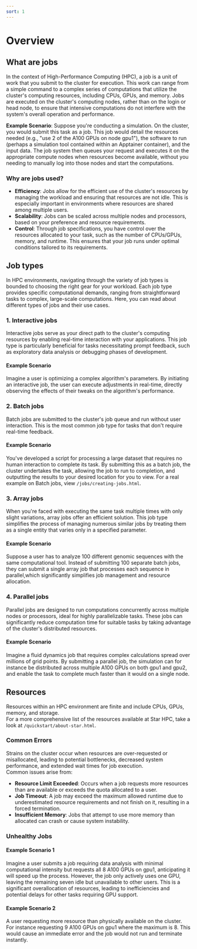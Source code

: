 ```yaml
---
sort: 1
---
```


# Overview

## What are jobs

In the context of High-Performance Computing (HPC), a job is a unit of work that you submit to the cluster for execution. This work can range from a simple command to a complex series of computations that utilize the cluster's computing resources, including CPUs, GPUs, and memory. Jobs are executed on the cluster's computing nodes, rather than on the login or head node, to ensure that intensive computations do not interfere with the system's overall operation and performance.

**Example Scenario**: Suppose you're conducting a simulation. On the cluster, you would submit this task as a job. This job would detail the resources needed (e.g., "use 2 of the A100 GPUs on node gpu1"), the software to run (perhaps a simulation tool contained within an Apptainer container), and the input data. The job system then queues your request and executes it on the appropriate compute nodes when resources become available, without you needing to manually log into those nodes and start the computations.

### Why are jobs used?

* **Efficiency**: Jobs allow for the efficient use of the cluster's resources by managing the workload and ensuring that resources are not idle. This is especially important in environments where resources are shared among multiple users. 
* **Scalability**: Jobs can be scaled across multiple nodes and processors, based on your preference and resource requirements.
* **Control**: Through job specifications, you have control over the resources allocated to your task, such as the number of CPUs/GPUs, memory, and runtime. This ensures that your job runs under optimal conditions tailored to its requirements.

## Job types
In HPC environments, navigating through the variety of job types is bounded to choosing the right gear for your workload. Each job type provides specific computational demands, ranging from straightforward tasks to complex, large-scale computations. Here, you can read about different types of jobs and their use cases.

### 1. Interactive jobs
Interactive jobs serve as your direct path to the cluster's computing resources by enabling real-time interaction with your applications. This job type is particularly beneficial for tasks necessitating prompt feedback, such as exploratory data analysis or debugging phases of development.
#### Example Scenario
Imagine a user is optimizing a complex algorithm's parameters. By initiating an interactive job, the user can execute adjustments in real-time, directly observing the effects of their tweaks on the algorithm's performance.

### 2. Batch jobs
Batch jobs are submitted to the cluster's job queue and run without user interaction. This is the most common job type for tasks that don't require real-time feedback.
#### Example Scenario
You've developed a script for processing a large dataset that requires no human interaction to complete its task. By submitting this as a batch job, the cluster undertakes the task, allowing the job to run to completion, and outputting the results to your desired location for you to view.
For a real example on Batch jobs, view `/jobs/creating-jobs.html`.

### 3. Array jobs
When you're faced with executing the same task multiple times with only slight variations, array jobs offer an efficient solution. This job type simplifies the process of managing numerous similar jobs by treating them as a single entity that varies only in a specified parameter.
#### Example Scenario
Suppose a user has to analyze 100 different genomic sequences with the same computational tool. Instead of submitting 100 separate batch jobs, they can submit a single array job that processes each sequence in parallel,which significantly simplifies job management and resource allocation.

### 4. Parallel jobs
Parallel jobs are designed to run computations concurrently across multiple nodes or processors, ideal for highly parallelizable tasks. These jobs can significantly reduce computation time for suitable tasks by taking advantage of the cluster's distributed resources.
#### Example Scenario
Imagine a fluid dynamics job that requires complex calculations spread over millions of grid points. By submitting a parallel job, the simulation can for instance be distributed across multiple A100 GPUs on both gpu1 and gpu2, and enable the task to complete much faster than it would on a single node.

## Resources
Resources within an HPC environment are finite and include CPUs, GPUs, memory, and storage. <br>
For a more comprehensive list of the resources available at Star HPC, take a look at `/quickstart/about-star.html`.

### Common Errors
Strains on the cluster occur when resources are over-requested or misallocated, leading to potential bottlenecks, decreased system performance, and extended wait times for job execution. <br>
Common issues arise from: <br>
* **Resource Limit Exceeded**: Occurs when a job requests more resources than are available or exceeds the quota allocated to a user.
* **Job Timeout**: A job may exceed the maximum allowed runtime due to underestimated resource requirements and not finish on it, resulting in a forced termination.
* **Insufficient Memory**: Jobs that attempt to use more memory than allocated can crash or cause system instability.

### Unhealthy Jobs
#### Example Scenario 1
Imagine a user submits a job requiring data analysis with minimal computational intensity but requests all 8 A100 GPUs on gpu1, anticipating it will speed up the process. However, the job only actively uses one GPU, leaving the remaining seven idle but unavailable to other users. This is a significant overallocation of resources, leading to inefficiencies and potential delays for other tasks requiring GPU support.

#### Example Scenario 2
A user requesting more resource than physically available on the cluster. For instance requesting 9 A100 GPUs on gpu1 where the maximum is 8. This would cause an immediate error and the job would not run and terminate instantly.
